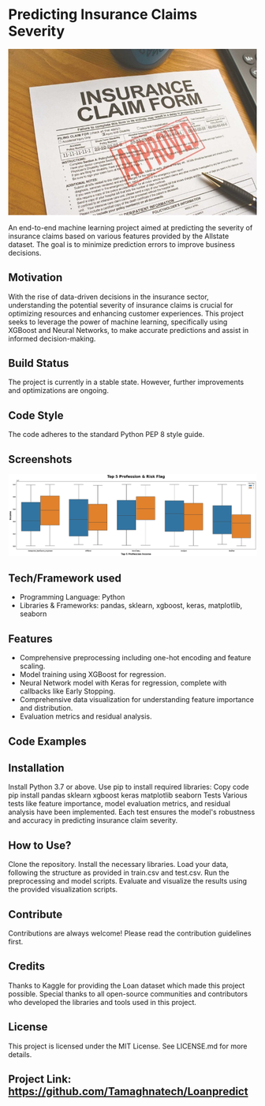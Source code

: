 # Predicting Insurance Claims Severity

![Predicting Insurance Claims Severity Logo](logo.jpg)

An end-to-end machine learning project aimed at predicting the severity of insurance claims based on various features provided by the Allstate dataset. The goal is to minimize prediction errors to improve business decisions.

## Motivation

With the rise of data-driven decisions in the insurance sector, understanding the potential severity of insurance claims is crucial for optimizing resources and enhancing customer experiences. This project seeks to leverage the power of machine learning, specifically using XGBoost and Neural Networks, to make accurate predictions and assist in informed decision-making.

## Build Status

The project is currently in a stable state. However, further improvements and optimizations are ongoing.

## Code Style

The code adheres to the standard Python PEP 8 style guide.

## Screenshots

![Visualization of one result](ss.png)

## Tech/Framework used

- Programming Language: Python
- Libraries & Frameworks: pandas, sklearn, xgboost, keras, matplotlib, seaborn

## Features

- Comprehensive preprocessing including one-hot encoding and feature scaling.
- Model training using XGBoost for regression.
- Neural Network model with Keras for regression, complete with callbacks like Early Stopping.
- Comprehensive data visualization for understanding feature importance and distribution.
- Evaluation metrics and residual analysis.

## Code Examples


## Installation
Install Python 3.7 or above.
Use pip to install required libraries:
Copy code
pip install pandas sklearn xgboost keras matplotlib seaborn
Tests
Various tests like feature importance, model evaluation metrics, and residual analysis have been implemented. Each test ensures the model's robustness and accuracy in predicting insurance claim severity.

## How to Use?
Clone the repository.
Install the necessary libraries.
Load your data, following the structure as provided in train.csv and test.csv.
Run the preprocessing and model scripts.
Evaluate and visualize the results using the provided visualization scripts.

## Contribute
Contributions are always welcome! Please read the contribution guidelines first.

## Credits
Thanks to Kaggle for providing the Loan dataset which made this project possible. Special thanks to all open-source communities and contributors who developed the libraries and tools used in this project.

## License
This project is licensed under the MIT License. See LICENSE.md for more details.


## Project Link: https://github.com/Tamaghnatech/Loanpredict

